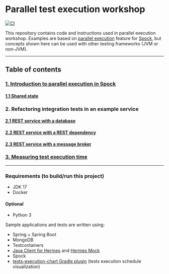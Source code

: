 # Parallel test execution workshop

[![CI](https://github.com/allegro-playground/parallel-test-execution-workshop/actions/workflows/ci.yml/badge.svg)](https://github.com/allegro-playground/parallel-test-execution-workshop/actions/workflows/ci.yml)

This repository contains code and instructions used in parallel execution workshop. Examples are based
on [parallel execution](https://spockframework.org/spock/docs/2.3/parallel_execution.html) feature
for [Spock](https://spockframework.org), but concepts shown here can be used with other testing frameworks (JVM or
non-JVM).


---

## Table of contents

### [1. Introduction to parallel execution in Spock](part1-introduction/README.md)

#### [1.1 Shared state](part1.1-shared-state/README.md)

### 2. Refactoring integration tests in an example service

#### [2.1 REST service with a database](part2.1-database/README.md)

#### [2.2 REST service with a REST dependency](part2.2-rest/README.md)

#### [2.3 REST service with a message broker](part2.3-message-broker/README.md)

### [3. Measuring test execution time](part3-measuring/README.md)

---

### Requirements (to build/run this project)

- JDK 17
- Docker

#### Optional

- Python 3

Sample applications and tests are written using:

- Spring + Spring Boot
- MongoDB
- Testcontainers
- [Java Client for Hermes](https://hermes-pubsub.readthedocs.io/en/latest/user/java-client/)
  and [Hermes Mock](https://hermes-pubsub.readthedocs.io/en/latest/user/hermes-mock/)
- Spock
- [tests-execution-chart Gradle plugin](https://github.com/platan/tests-execution-chart) (tests execution schedule visualization)
